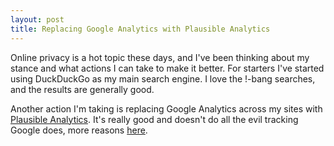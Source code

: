 ```yaml
---
layout: post
title: Replacing Google Analytics with Plausible Analytics
---
```


Online privacy is a hot topic these days, and I've been thinking about my stance
and what actions I can take to make it better. For starters I've started using
DuckDuckGo as my main search engine. I love the !-bang searches, and the results
are generally good.

Another action I'm taking is replacing Google Analytics across my sites with
[Plausible Analytics](https://plausible.io/). It's really good and doesn't do
all the evil tracking Google does, more reasons
[here](https://plausible.io/vs-google-analytics).
